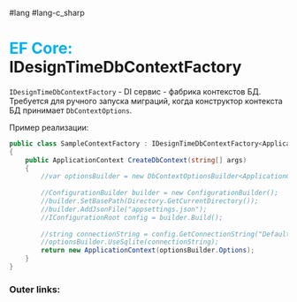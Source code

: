 #lang #lang-c_sharp
# <font color="#00b0f0">EF Core:</font> IDesignTimeDbContextFactory

`IDesignTimeDbContextFactory` - DI сервис - фабрика контекстов БД.
Требуется для ручного запуска миграций, когда конструктор контекста БД принимает `DbContextOptions`.

Пример реализации:
```csharp
public class SampleContextFactory : IDesignTimeDbContextFactory<ApplicationContext>
{
    public ApplicationContext CreateDbContext(string[] args)
    {
        //var optionsBuilder = new DbContextOptionsBuilder<ApplicationContext>();
       
        //ConfigurationBuilder builder = new ConfigurationBuilder();
        //builder.SetBasePath(Directory.GetCurrentDirectory());
        //builder.AddJsonFile("appsettings.json");
        //IConfigurationRoot config = builder.Build();
 
        //string connectionString = config.GetConnectionString("DefaultConnection");
        //optionsBuilder.UseSqlite(connectionString);
        return new ApplicationContext(optionsBuilder.Options);
    }
}
```


### Outer links: